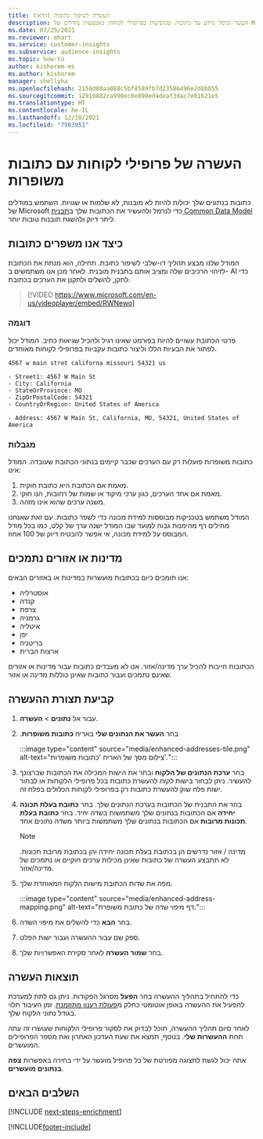 ```yaml
---
title: העשרה לשיפור כתובות (וידאו)
description: העשר ונרמל מידע על כתובות שמופיעות בפרופילי לקוחות באמצעות מודלים של Microsoft.
ms.date: 07/25/2021
ms.reviewer: mhart
ms.service: customer-insights
ms.subservice: audience-insights
ms.topic: how-to
author: kishorem-ms
ms.author: kishorem
manager: shellyha
ms.openlocfilehash: 2158d80aa088c5bf8589fb7d23586496e2d8b855
ms.sourcegitcommit: 12910882ca990ec0e890ed4deaf3dac7e01621e5
ms.translationtype: HT
ms.contentlocale: he-IL
ms.lasthandoff: 12/10/2021
ms.locfileid: "7903951"
---
```

# <a name="enrichment-of-customer-profiles-with-enhanced-addresses"></a>העשרה של פרופילי לקוחות עם כתובות משופרות

כתובות בנתונים שלך יכולות להיות לא מובנות, לא שלמות או שגויות. השתמש במודלים של Microsoft כדי לנרמל ולהעשיר את הכתובות שלך ב[תבנית Common Data Model](/common-data-model/schema/core/applicationcommon/address) ליתר דיוק ולהשגת תובנות טובות יותר.

## <a name="how-we-enhance-addresses"></a>כיצד אנו משפרים כתובות

המודל שלנו מבצע תהליך דו-שלבי לשיפור כתובת. תחילה, הוא מנתח את הכתובת לזיהוי הרכיבים שלה ומציב אותם בתבנית מובנית. לאחר מכן אנו משתמשים ב- AI כדי לתקן, להשלים ולתקנן את הערכים בכתובת.

> [!VIDEO https://www.microsoft.com/en-us/videoplayer/embed/RWNewo]

### <a name="example"></a>דוגמה

פרטי הכתובת עשויים להיות בפורמט שאינו רגיל ולהכיל שגיאות כתיב. המודל יכול לפתור את הבעיות הללו וליצור כתובות עקביות בפרופילי לקוחות מאוחדים.

```Input
4567 w main stret californa missouri 54321 us
```

```Output
- Street1: 4567 W Main St
- City: California
- StateOrProvince: MO
- ZipOrPostalCode: 54321
- CountryOrRegion: United States of America

- Address: 4567 W Main St, California, MO, 54321, United States of America
```

### <a name="limitations"></a>מגבלות

כתובות משופרות פועלות רק עם הערכים שכבר קיימים בנתוני הכתובת שעובדה. המודל אינו: 

1. מאמת אם הכתובת היא כתובת חוקית.
2. מאמת אם אחד הערכים, כגון ערכי מיקוד או שמות של רחובות, הנו חוקי.
3. משנה ערכים שהוא אינו מזהה.

המודל משתמש בטכניקות מבוססות למידת מכונה כדי לשפר כתובות. עם זאת שאנחנו מחילים רף מהימנות גבוה למועד שבו המודל ישנה ערך של קלט, כמו בכל מודל המבוסס על למידת מכונה, אי אפשר להבטיח דיוק של 100 אחוז.

## <a name="supported-countries-or-regions"></a>מדינות או אזורים נתמכים

אנו תומכים כיום בכתובות מועשרות במדינות או באזורים הבאים: 

- אוסטרליה
- קנדה
- צרפת
- גרמניה
- איטליה
- יפן
- בריטניה
- ארצות הברית

הכתובות חייבות להכיל ערך מדינה/אזור. אנו לא מעבדים כתובות עבור מדינות או אזורים שאינם נתמכים ועבור כתובות שאינן כוללות מדינה או אזור.

## <a name="configure-the-enrichment"></a>קביעת תצורת ההעשרה

1. עבור אל **נתונים** > **העשרה**.

1. בחר **העשר את הנתונים שלי‬** באריח **‏‫כתובות משופרות**.

   :::image type="content" source="media/enhanced-addresses-tile.png" alt-text="צילום מסך של האריח 'כתובות משופרות'.":::

1. בחר **ערכת הנתונים של הלקוח** ובחר את הישות המכילה את הכתובות שברצונך להעשיר. ניתן לבחור בישות *לקוח* להעשרת כתובות בכל פרופילי הלקוחות או לבחור ישות פלח שוק להעשרת כתובות רק בפרופילי לקוחות הכלולים בפלח זה.

1. בחר את התבנית של הכתובות בערכת הנתונים שלך. בחר **כתובת בעלת תכונה יחידה** אם הכתובות בנתונים שלך משתמשות בשדה יחיד. בחר **כתובת בעלת תכונות מרובות** אם הכתובות בנתונים שלך משתמשות ביותר משדה נתונים אחד.

   > [!NOTE]
   > מדינה / אזור נדרשים הן בכתובת בעלת תכונה יחידה והן בכתובת מרובת תכונות. לא תתבצע העשרה של כתובות שאינן מכילות ערכים חוקיים או נתמכים של מדינה/אזור.

1.  מפה את שדות הכתובת מישות הלקוח המאוחדת שלך.

    :::image type="content" source="media/enhanced-address-mapping.png" alt-text="דף מיפוי שדה של כתובת משופרת.":::

1. בחר **הבא** כדי להשלים את מיפוי השדה.

1. ספק שם עבור ההעשרה ועבור ישות הפלט.

1. בחר **שמור העשרה** לאחר סקירת האפשרויות שלך.

## <a name="enrichment-results"></a>תוצאות העשרה

כדי להתחיל בתהליך ההעשרה בחר **הפעל** מסרגל הפקודות. ניתן גם לתת למערכת להפעיל את ההעשרה באופן אוטומטי כחלק מ[פעולת רענון מתוזמנת](system.md#schedule-tab). זמן העיבוד תלוי בגודל נתוני הלקוח שלך.

לאחר סיום תהליך ההעשרה, תוכל לבדוק את לסקור פרופילי הלקוחות שעושרו זה עתה תחת **ההעשרות שלי**. בנוסף, תמצא את שעת העדכון האחרון ואת מספר הפרופילים המועשרים.

אתה יכול לגשת לתצוגה מפורטת של כל פרופיל מועשר על ידי בחירה באפשרות **צפה בנתונים מועשרים**.

## <a name="next-steps"></a>השלבים הבאים

[!INCLUDE [next-steps-enrichment](../includes/next-steps-enrichment.md)]

[!INCLUDE[footer-include](../includes/footer-banner.md)]
